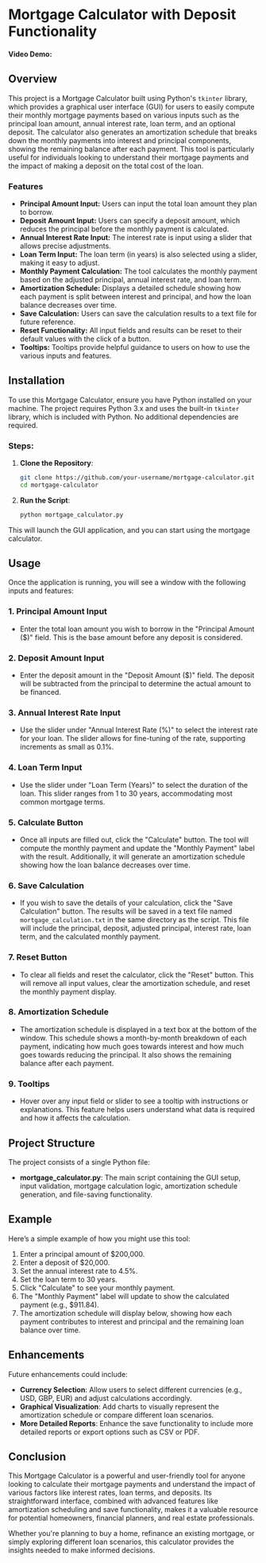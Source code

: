 # Mortgage Calculator with Deposit Functionality
#### Video Demo:  <URL HERE>
## Overview

This project is a Mortgage Calculator built using Python's `tkinter` library, which provides a graphical user interface (GUI) for users to easily compute their monthly mortgage payments based on various inputs such as the principal loan amount, annual interest rate, loan term, and an optional deposit. The calculator also generates an amortization schedule that breaks down the monthly payments into interest and principal components, showing the remaining balance after each payment. This tool is particularly useful for individuals looking to understand their mortgage payments and the impact of making a deposit on the total cost of the loan.

### Features

- **Principal Amount Input:** Users can input the total loan amount they plan to borrow.
- **Deposit Amount Input:** Users can specify a deposit amount, which reduces the principal before the monthly payment is calculated.
- **Annual Interest Rate Input:** The interest rate is input using a slider that allows precise adjustments.
- **Loan Term Input:** The loan term (in years) is also selected using a slider, making it easy to adjust.
- **Monthly Payment Calculation:** The tool calculates the monthly payment based on the adjusted principal, annual interest rate, and loan term.
- **Amortization Schedule:** Displays a detailed schedule showing how each payment is split between interest and principal, and how the loan balance decreases over time.
- **Save Calculation:** Users can save the calculation results to a text file for future reference.
- **Reset Functionality:** All input fields and results can be reset to their default values with the click of a button.
- **Tooltips:** Tooltips provide helpful guidance to users on how to use the various inputs and features.

## Installation

To use this Mortgage Calculator, ensure you have Python installed on your machine. The project requires Python 3.x and uses the built-in `tkinter` library, which is included with Python. No additional dependencies are required.

### Steps:

1. **Clone the Repository**: 
   ```bash
   git clone https://github.com/your-username/mortgage-calculator.git
   cd mortgage-calculator
   ```

2. **Run the Script**: 
   ```bash
   python mortgage_calculator.py
   ```

This will launch the GUI application, and you can start using the mortgage calculator.

## Usage

Once the application is running, you will see a window with the following inputs and features:

### 1. **Principal Amount Input**
   - Enter the total loan amount you wish to borrow in the "Principal Amount ($)" field. This is the base amount before any deposit is considered.

### 2. **Deposit Amount Input**
   - Enter the deposit amount in the "Deposit Amount ($)" field. The deposit will be subtracted from the principal to determine the actual amount to be financed.

### 3. **Annual Interest Rate Input**
   - Use the slider under "Annual Interest Rate (%)" to select the interest rate for your loan. The slider allows for fine-tuning of the rate, supporting increments as small as 0.1%.

### 4. **Loan Term Input**
   - Use the slider under "Loan Term (Years)" to select the duration of the loan. This slider ranges from 1 to 30 years, accommodating most common mortgage terms.

### 5. **Calculate Button**
   - Once all inputs are filled out, click the "Calculate" button. The tool will compute the monthly payment and update the "Monthly Payment" label with the result. Additionally, it will generate an amortization schedule showing how the loan balance decreases over time.

### 6. **Save Calculation**
   - If you wish to save the details of your calculation, click the "Save Calculation" button. The results will be saved in a text file named `mortgage_calculation.txt` in the same directory as the script. This file will include the principal, deposit, adjusted principal, interest rate, loan term, and the calculated monthly payment.

### 7. **Reset Button**
   - To clear all fields and reset the calculator, click the "Reset" button. This will remove all input values, clear the amortization schedule, and reset the monthly payment display.

### 8. **Amortization Schedule**
   - The amortization schedule is displayed in a text box at the bottom of the window. This schedule shows a month-by-month breakdown of each payment, indicating how much goes towards interest and how much goes towards reducing the principal. It also shows the remaining balance after each payment.

### 9. **Tooltips**
   - Hover over any input field or slider to see a tooltip with instructions or explanations. This feature helps users understand what data is required and how it affects the calculation.

## Project Structure

The project consists of a single Python file:

- **mortgage_calculator.py**: The main script containing the GUI setup, input validation, mortgage calculation logic, amortization schedule generation, and file-saving functionality.

## Example

Here’s a simple example of how you might use this tool:

1. Enter a principal amount of $200,000.
2. Enter a deposit of $20,000.
3. Set the annual interest rate to 4.5%.
4. Set the loan term to 30 years.
5. Click "Calculate" to see your monthly payment.
6. The "Monthly Payment" label will update to show the calculated payment (e.g., $911.84).
7. The amortization schedule will display below, showing how each payment contributes to interest and principal and the remaining loan balance over time.

## Enhancements

Future enhancements could include:

- **Currency Selection**: Allow users to select different currencies (e.g., USD, GBP, EUR) and adjust calculations accordingly.
- **Graphical Visualization**: Add charts to visually represent the amortization schedule or compare different loan scenarios.
- **More Detailed Reports**: Enhance the save functionality to include more detailed reports or export options such as CSV or PDF.

## Conclusion

This Mortgage Calculator is a powerful and user-friendly tool for anyone looking to calculate their mortgage payments and understand the impact of various factors like interest rates, loan terms, and deposits. Its straightforward interface, combined with advanced features like amortization scheduling and save functionality, makes it a valuable resource for potential homeowners, financial planners, and real estate professionals.

Whether you're planning to buy a home, refinance an existing mortgage, or simply exploring different loan scenarios, this calculator provides the insights needed to make informed decisions.
